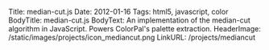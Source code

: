 Title: median-cut.js
Date: 2012-01-16
Tags: html5, javascript, color
BodyTitle: median-cut.js
BodyText: An implementation of the median-cut algorithm in JavaScript. Powers ColorPal\'s palette extraction.
HeaderImage: /static/images/projects/icon_mediancut.png
LinkURL: /projects/mediancut

<div id="cp-repo"></div>

<script src="/static/js/repo.js"></script>
<script>
    $(function() {
        $('#cp-repo').repo({
            user: 'mwcz',
            name: 'median-cut.js'
        });
    });
</script>
